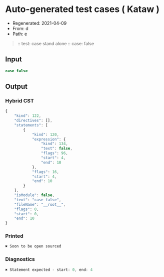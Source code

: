 # Auto-generated test cases ( Kataw )
- Regenerated: 2021-04-09
- From: d
- Path: e
> :: test: case stand alone
> :: case: false
## Input

`````js
case false
`````

## Output

### Hybrid CST

```javascript
{
    "kind": 122,
    "directives": [],
    "statements": [
        {
            "kind": 120,
            "expression": {
                "kind": 134,
                "text": false,
                "flags": 96,
                "start": 4,
                "end": 10
            },
            "flags": 16,
            "start": 4,
            "end": 10
        }
    ],
    "isModule": false,
    "text": "case false",
    "fileName": "__root__",
    "flags": 0,
    "start": 0,
    "end": 10
}
```

### Printed

```javascript
✖ Soon to be open sourced
```

### Diagnostics

```javascript
✖ Statement expected - start: 0, end: 4

```

